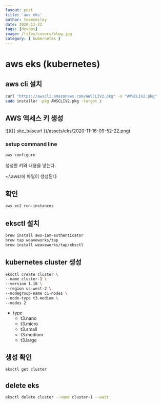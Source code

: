 ```yaml
---
layout: post
title: 'aws eks'
author: teamsmiley
date: 2020-11-22
tags: [devops]
image: /files/covers/blog.jpg
category: { kubernetes }
---
```


# aws eks (kubernetes)

## aws cli 설치

```bash
curl "https://awscli.amazonaws.com/AWSCLIV2.pkg" -o "AWSCLIV2.pkg"
sudo installer -pkg AWSCLIV2.pkg -target /
```

## AWS 액세스 키 생성

![]({{ site_baseurl }}/assets/eks/2020-11-16-09-52-22.png)

### setup command line

```bash
aws configure
```

생성한 키와 내용을 넣는다.

~/.aws/에 파일이 생성된다

## 확인

```bash
aws ec2 run-instances
```

## eksctl 설치

```bash
brew install aws-iam-authenticator
brew tap weaveworks/tap
brew install weaveworks/tap/eksctl
```

## kubernetes cluster 생성

```bash
eksctl create cluster \
--name cluster-1 \
--version 1.18 \
--region us-west-2 \
--nodegroup-name c1-nodes \
--node-type t3.medium \
--nodes 2
```

- type
  - t3.nano
  - t3.micro
  - t3.small
  - t3.medium
  - t3.large

## 생성 확인

```bash
eksctl get cluster
```

## delete eks

```bash
eksctl delete cluster --name cluster-1 --wait
```
